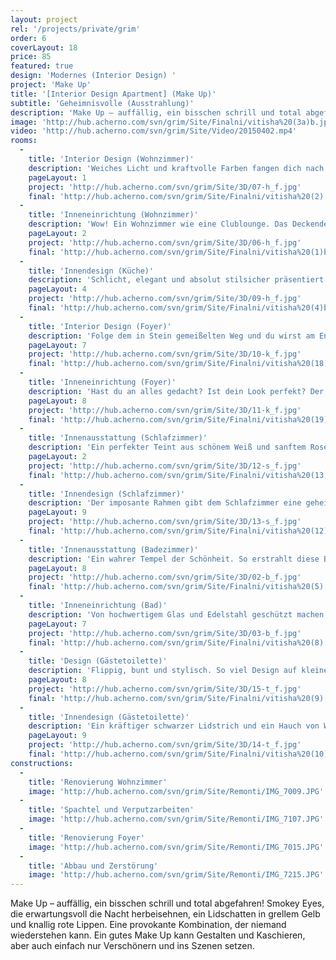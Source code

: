 ```yaml
---
layout: project
rel: '/projects/private/grim' 
order: 6
coverLayout: 18
price: 85
featured: true
design: 'Modernes (Interior Design) '
project: 'Make Up'
title: '[Interior Design Apartment] (Make Up)'
subtitle: 'Geheimnisvolle (Ausstrahlung)'
description: 'Make Up – auffällig, ein bisschen schrill und total abgefahren! Smokey Eyes, die erwartungsvoll die Nacht herbeisehnen, ein Lidschatten in grellem Gelb und knallig rote Lippen. '
image: 'http://hub.acherno.com/svn/grim/Site/Finalni/vitisha%20(3a)b.jpg'
video: 'http://hub.acherno.com/svn/grim/Site/Video/20150402.mp4'
rooms:
  -
    title: 'Interior Design (Wohnzimmer)'
    description: 'Weiches Licht und kraftvolle Farben fangen dich nach einem harten Arbeitstag behutsam auf, du spürst wie die Anspannung weicht und frische Energie zurückkommt. Die Nacht ist noch jung!'
    pageLayout: 1
    project: 'http://hub.acherno.com/svn/grim/Site/3D/07-h_f.jpg'
    final: 'http://hub.acherno.com/svn/grim/Site/Finalni/vitisha%20(2).jpg'
  -
    title: 'Inneneinrichtung (Wohnzimmer)'
    description: 'Wow! Ein Wohnzimmer wie eine Clublounge. Das Deckendesign hypnotisiert mit seiner geschwungenen Form und fesselt den Blick.  Die Sitzlandschaft in trendigem  funky yellow und mystische Grautöne als Basis kreieren den perfekten Look. Hochwertige  Möbel und Accessoires in strahlendem Hochglanz Weiß  veredeln das Ambiente.'
    pageLayout: 2
    project: 'http://hub.acherno.com/svn/grim/Site/3D/06-h_f.jpg'
    final: 'http://hub.acherno.com/svn/grim/Site/Finalni/vitisha%20(1)bbcc.jpg'
  -
    title: 'Innendesign (Küche)'
    description: 'Schlicht, elegant und absolut stilsicher präsentiert sich dieses Schmuckstück. Eine Küche, dessen Design  eines Fashion Laufstegs würdig ist.'
    pageLayout: 4
    project: 'http://hub.acherno.com/svn/grim/Site/3D/09-h_f.jpg'
    final: 'http://hub.acherno.com/svn/grim/Site/Finalni/vitisha%20(4)b.jpg'
  -
    title: 'Interior Design (Foyer)'
    description: 'Folge dem in Stein gemeißelten Weg und du wirst am Ende deines Weges von einer eindrucksvollen Spiegelwand  erwartet. '
    pageLayout: 7
    project: 'http://hub.acherno.com/svn/grim/Site/3D/10-k_f.jpg'
    final: 'http://hub.acherno.com/svn/grim/Site/Finalni/vitisha%20(18).jpg'
  -
    title: 'Inneneinrichtung (Foyer)'
    description: 'Hast du an alles gedacht? Ist dein Look perfekt? Der Spiegel der Wahrheit sagt es dir, ohne dass du fragen musst!'
    pageLayout: 8
    project: 'http://hub.acherno.com/svn/grim/Site/3D/11-k_f.jpg'
    final: 'http://hub.acherno.com/svn/grim/Site/Finalni/vitisha%20(19).jpg'
  -
    title: 'Innenausstattung (Schlafzimmer)'
    description: 'Ein perfekter Teint aus schönem Weiß und sanftem Rosé lässt das himmlische Bett mit den zierlichen Blumen nochmal so verträumt erscheinen.'
    pageLayout: 2
    project: 'http://hub.acherno.com/svn/grim/Site/3D/12-s_f.jpg'
    final: 'http://hub.acherno.com/svn/grim/Site/Finalni/vitisha%20(13)b.jpg'
  -
    title: 'Innendesign (Schlafzimmer)'
    description: 'Der imposante Rahmen gibt dem Schlafzimmer eine geheimnisvolle Stimmung und die indirekte Beleuchtung der Decke setzt den Raum in ein wunderschönes Licht.'
    pageLayout: 9
    project: 'http://hub.acherno.com/svn/grim/Site/3D/13-s_f.jpg'
    final: 'http://hub.acherno.com/svn/grim/Site/Finalni/vitisha%20(12)b.jpg'
  -
    title: 'Innenausstattung (Badezimmer)'
    description: 'Ein wahrer Tempel der Schönheit. So erstrahlt diese Badezimmer in Marmor und Glas und besticht durch seine sinnliche Raffinesse.'
    pageLayout: 8
    project: 'http://hub.acherno.com/svn/grim/Site/3D/02-b_f.jpg'
    final: 'http://hub.acherno.com/svn/grim/Site/Finalni/vitisha%20(5).jpg'
  -
    title: 'Inneneinrichtung (Bad)'
    description: 'Von hochwertigem Glas und Edelstahl geschützt machen die aufwendigen Mosaike diese Luxusdusche zu einer Referenz in Sachen Ästhetik und Funktionalität.'
    pageLayout: 7
    project: 'http://hub.acherno.com/svn/grim/Site/3D/03-b_f.jpg'
    final: 'http://hub.acherno.com/svn/grim/Site/Finalni/vitisha%20(8).jpg'
  -
    title: 'Design (Gästetoilette)'
    description: 'Flippig, bunt und stylisch. So viel Design auf kleinem Raum. Hier als gelungene Kombination von trendigen Mustern in black&white und Ethno Stripes.'
    pageLayout: 8
    project: 'http://hub.acherno.com/svn/grim/Site/3D/15-t_f.jpg'
    final: 'http://hub.acherno.com/svn/grim/Site/Finalni/vitisha%20(9).jpg'
  -
    title: 'Innendesign (Gästetoilette)'
    description: 'Ein kräftiger schwarzer Lidstrich und ein Hauch von Weiß schimmerndem Puder setzen den gelben Lidschatten effektvoll ein.'
    pageLayout: 9
    project: 'http://hub.acherno.com/svn/grim/Site/3D/14-t_f.jpg'
    final: 'http://hub.acherno.com/svn/grim/Site/Finalni/vitisha%20(10).jpg'
constructions:
  - 
    title: 'Renovierung Wohnzimmer'
    image: 'http://hub.acherno.com/svn/grim/Site/Remonti/IMG_7009.JPG'
  - 
    title: 'Spachtel und Verputzarbeiten'
    image: 'http://hub.acherno.com/svn/grim/Site/Remonti/IMG_7107.JPG'
  - 
    title: 'Renovierung Foyer'
    image: 'http://hub.acherno.com/svn/grim/Site/Remonti/IMG_7015.JPG'
  - 
    title: 'Abbau und Zerstörung'
    image: 'http://hub.acherno.com/svn/grim/Site/Remonti/IMG_7215.JPG'
---
```

Make Up – auffällig, ein bisschen schrill und total abgefahren! Smokey Eyes, die erwartungsvoll die Nacht herbeisehnen, ein Lidschatten in grellem Gelb und knallig rote Lippen. Eine provokante Kombination, der niemand wiederstehen kann. Ein gutes  Make Up kann Gestalten und Kaschieren, aber auch einfach nur Verschönern und ins Szenen setzen.
